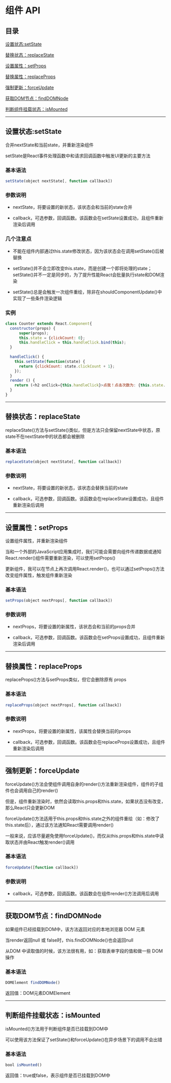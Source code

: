 # 组件 API

## 目录

[设置状态:setState](#jump1)

[替换状态：replaceState](#jump2)

[设置属性：setProps](#jump3)

[替换属性：replaceProps](#jump4)

[强制更新：forceUpdate](#jump5)

[获取DOM节点：findDOMNode](#jump6)

[判断组件挂载状态：isMounted](#jump7)

---	

<span id="jump1"></span>

## 设置状态:setState

合并nextState和当前state，并重新渲染组件

setState是React事件处理函数中和请求回调函数中触发UI更新的主要方法

### 基本语法

```javascript
setState(object nextState[, function callback])
```

### 参数说明

- nextState，将要设置的新状态，该状态会和当前的state合并

- callback，可选参数，回调函数。该函数会在setState设置成功，且组件重新渲染后调用

### 几个注意点

- 不能在组件内部通过this.state修改状态，因为该状态会在调用setState()后被替换

- setState()并不会立即改变this.state，而是创建一个即将处理的state；setState()并不一定是同步的，为了提升性能React会批量执行state和DOM渲染

- setState()总是会触发一次组件重绘，除非在shouldComponentUpdate()中实现了一些条件渲染逻辑

### 实例

```javascript
class Counter extends React.Component{
  constructor(props) {
      super(props);
      this.state = {clickCount: 0};
      this.handleClick = this.handleClick.bind(this);
  }
  
  handleClick() {
    this.setState(function(state) {
      return {clickCount: state.clickCount + 1};
    });
  }
  render () {
    return (<h2 onClick={this.handleClick}>点我！点击次数为: {this.state.clickCount}</h2>);
  }
}
```

---

<span id="jump2"></span>

## 替换状态：replaceState

replaceState()方法与setState()类似，但是方法只会保留nextState中状态，原state不在nextState中的状态都会被删除

### 基本语法

```javascript
replaceState(object nextState[, function callback])
```

### 参数说明

- nextState，将要设置的新状态，该状态会替换当前的state

- callback，可选参数，回调函数。该函数会在replaceState设置成功，且组件重新渲染后调用

---

<span id="jump3"></span>

## 设置属性：setProps

设置组件属性，并重新渲染组件

当和一个外部的JavaScript应用集成时，我们可能会需要向组件传递数据或通知React.render()组件需要重新渲染，可以使用setProps()

更新组件，我可以在节点上再次调用React.render()，也可以通过setProps()方法改变组件属性，触发组件重新渲染

### 基本语法

```javascript
setProps(object nextProps[, function callback])
```

### 参数说明

- nextProps，将要设置的新属性，该状态会和当前的props合并

- callback，可选参数，回调函数。该函数会在setProps设置成功，且组件重新渲染后调用

---

<span id="jump4"></span>

## 替换属性：replaceProps

replaceProps()方法与setProps类似，但它会删除原有 props

### 基本语法

```javascript
replaceProps(object nextProps[, function callback])
```

### 参数说明

- nextProps，将要设置的新属性，该属性会替换当前的props

- callback，可选参数，回调函数。该函数会在replaceProps设置成功，且组件重新渲染后调用

---

<span id="jump5"></span>

## 强制更新：forceUpdate

forceUpdate()方法会使组件调用自身的render()方法重新渲染组件，组件的子组件也会调用自己的render()

但是，组件重新渲染时，依然会读取this.props和this.state，如果状态没有改变，那么React只会更新DOM

forceUpdate()方法适用于this.props和this.state之外的组件重绘（如：修改了this.state后），通过该方法通知React需要调用render()

一般来说，应该尽量避免使用forceUpdate()，而仅从this.props和this.state中读取状态并由React触发render()调用

### 基本语法

```javascript
forceUpdate([function callback])
```

### 参数说明

- callback，可选参数，回调函数。该函数会在组件render()方法调用后调用

---

<span id="jump6"></span>

## 获取DOM节点：findDOMNode

如果组件已经挂载到DOM中，该方法返回对应的本地浏览器 DOM 元素

当render返回null 或 false时，this.findDOMNode()也会返回null

从DOM 中读取值的时候，该方法很有用，如：获取表单字段的值和做一些 DOM 操作

### 基本语法

```javascript
DOMElement findDOMNode()
```

返回值：DOM元素DOMElement

---

<span id="jump7"></span>

## 判断组件挂载状态：isMounted

isMounted()方法用于判断组件是否已挂载到DOM中

可以使用该方法保证了setState()和forceUpdate()在异步场景下的调用不会出错

### 基本语法

```javascript
bool isMounted()
```

返回值：true或false，表示组件是否已挂载到DOM中
